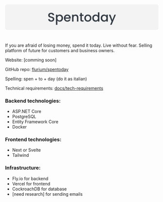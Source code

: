 ![Spentoday banner](./docs/banner.png)

#

If you are afraid of losing money, spend it today. Live without fear.
Selling platform of future for customers and business owners.

Website: [comming soon]

GitHub repo: [flurium/spentoday](https://github.com/flurium/spentoday)

Spelling: spen + to + day (do it as italian)

Technical requirements: [docs/tech-requirements](./docs/tech-requirements.md)

### Backend technologies:

- ASP.NET Core
- PostgreSQL
- Entity Framework Core
- Docker

### Frontend technologies:

- Next or Svelte
- Tailwind

### Infrastructure:

- Fly.io for backend
- Vercel for frontend
- CockroachDB for database
- [need research] for sending emails
